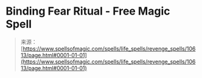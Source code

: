 <!--yml

类别：未分类

日期：2024年06月12日 18:47:19

-->

# Binding Fear Ritual - Free Magic Spell

> 来源：[https://www.spellsofmagic.com/spells/life_spells/revenge_spells/10613/page.html#0001-01-01](https://www.spellsofmagic.com/spells/life_spells/revenge_spells/10613/page.html#0001-01-01)
